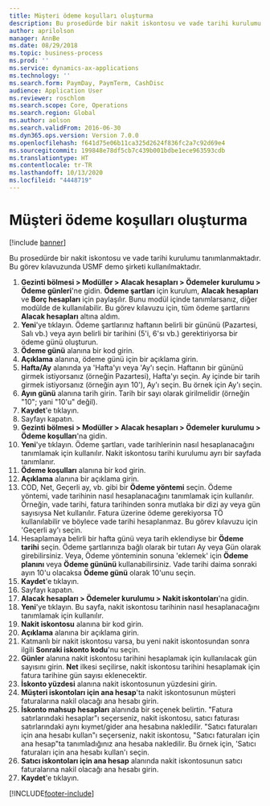 ```yaml
---
title: Müşteri ödeme koşulları oluşturma
description: Bu prosedürde bir nakit iskontosu ve vade tarihi kurulumu tanımlanmaktadır.
author: aprilolson
manager: AnnBe
ms.date: 08/29/2018
ms.topic: business-process
ms.prod: ''
ms.service: dynamics-ax-applications
ms.technology: ''
ms.search.form: PaymDay, PaymTerm, CashDisc
audience: Application User
ms.reviewer: roschlom
ms.search.scope: Core, Operations
ms.search.region: Global
ms.author: aolson
ms.search.validFrom: 2016-06-30
ms.dyn365.ops.version: Version 7.0.0
ms.openlocfilehash: f641d75e06b11ca325d2624f836fc2a7c92d69e4
ms.sourcegitcommit: 199848e78df5cb7c439b001bdbe1ece963593cdb
ms.translationtype: HT
ms.contentlocale: tr-TR
ms.lasthandoff: 10/13/2020
ms.locfileid: "4448719"
---
```

# <a name="establish-customer-payment-terms"></a>Müşteri ödeme koşulları oluşturma

[!include [banner](../../includes/banner.md)]

Bu prosedürde bir nakit iskontosu ve vade tarihi kurulumu tanımlanmaktadır. Bu görev kılavuzunda USMF demo şirketi kullanılmaktadır.

1. **Gezinti bölmesi > Modüller > Alacak hesapları > Ödemeler kurulumu > Ödeme günleri**'ne gidin. **Ödeme şartları** için kurulum, **Alacak hesapları** ve **Borç hesapları** için paylaşılır. Bunu modül içinde tanımlarsanız, diğer modülde de kullanılabilir. Bu görev kılavuzu için, tüm ödeme şartlarını **Alacak hesapları** altına aldım.
2. **Yeni**'ye tıklayın. Ödeme şartlarınız haftanın belirli bir gününü (Pazartesi, Salı vb.) veya ayın belirli bir tarihini (5'i, 6'sı vb.) gerektiriyorsa bir ödeme günü oluşturun. 
3. **Ödeme günü** alanına bir kod girin.
4. **Açıklama** alanına, ödeme günü için bir açıklama girin.
5. **Hafta/Ay** alanında ya 'Hafta'yı veya 'Ay'ı seçin. Haftanın bir gününü girmek istiyorsanız (örneğin Pazartesi), Hafta'yı seçin. Ay içinde bir tarih girmek istiyorsanız (örneğin ayın 10'), Ay'ı seçin. Bu örnek için Ay'ı seçin. 
6. **Ayın günü** alanına tarih girin. Tarih bir sayı olarak girilmelidir (örneğin "10"; yani "10'u" değil). 
7. **Kaydet**'e tıklayın.
8. Sayfayı kapatın.
9. **Gezinti bölmesi > Modüller > Alacak hesapları > Ödemeler kurulumu > Ödeme koşulları**'na gidin.
10. **Yeni**'ye tıklayın. Ödeme şartları, vade tarihlerinin nasıl hesaplanacağını tanımlamak için kullanılır. Nakit iskontosu tarihi kurulumu ayrı bir sayfada tanımlanır. 
11. **Ödeme koşulları** alanına bir kod girin.
12. **Açıklama** alanına bir açıklama girin.
13. COD, Net, Geçerli ay, vb. gibi bir **Ödeme yöntemi** seçin. Ödeme yöntemi, vade tarihinin nasıl hesaplanacağını tanımlamak için kullanılır. Örneğin, vade tarihi, fatura tarihinden sonra mutlaka bir dizi ay veya gün sayısıysa Net kullanılır. Fatura üzerine ödeme gerekiyorsa TÖ kullanılabilir ve böylece vade tarihi hesaplanmaz. Bu görev kılavuzu için 'Geçerli ay'ı seçin.  
14. Hesaplamaya belirli bir hafta günü veya tarih eklendiyse bir **Ödeme tarihi** seçin. Ödeme şartlarınıza bağlı olarak bir tutarı Ay veya Gün olarak girebilirsiniz. Veya, Ödeme yönteminin sonuna 'eklemek' için **Ödeme planını** veya **Ödeme gününü** kullanabilirsiniz. Vade tarihi daima sonraki ayın 10'u olacaksa **Ödeme günü** olarak 10'unu seçin. 
15. **Kaydet**'e tıklayın.
16. Sayfayı kapatın.
17. **Alacak hesapları > Ödemeler kurulumu > Nakit iskontoları**'na gidin.
18. **Yeni**'ye tıklayın. Bu sayfa, nakit iskontosu tarihinin nasıl hesaplanacağını tanımlamak için kullanılır. 
19. **Nakit iskontosu** alanına bir kod girin.
20. **Açıklama** alanına bir açıklama girin.
21. Katmanlı bir nakit iskontosu varsa, bu yeni nakit iskontosundan sonra ilgili **Sonraki iskonto kodu**'nu seçin.
22. **Günler** alanına nakit iskontosu tarihini hesaplamak için kullanılacak gün sayısını girin. **Net** ilkesi seçilirse, nakit iskontosu tarihini hesaplamak için fatura tarihine gün sayısı eklenecektir.  
23. **İskonto yüzdesi** alanına nakit iskontosunun yüzdesini girin.
24. **Müşteri iskontoları için ana hesap**'ta nakit iskontosunun müşteri faturalarına nakil olacağı ana hesabı girin.
25. **İskonto mahsup hesapları** alanında bir seçenek belirtin. "Fatura satırlarındaki hesaplar"ı seçerseniz, nakit iskontosu, satıcı faturası satırlarındaki aynı kıymet/gider ana hesabına nakledilir. "Satıcı faturaları için ana hesabı kullan"ı seçerseniz, nakit iskontosu, "Satıcı faturaları için ana hesap"ta tanımladığınız ana hesaba nakledilir. Bu örnek için, 'Satıcı faturaları için ana hesabı kullan'ı seçin. 
26. **Satıcı iskontoları için ana hesap** alanında nakit iskontosunun satıcı faturalarına nakil olacağı ana hesabı girin.
27. **Kaydet**'e tıklayın.



[!INCLUDE[footer-include](../../../includes/footer-banner.md)]